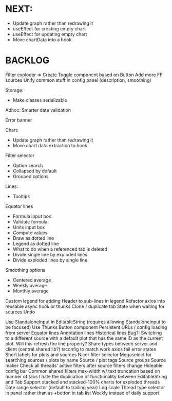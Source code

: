 # NEXT:
* Update graph rather than redrawing it
*  useEffect for creating empty chart
*  useEffect for updating empty chart
*  Move chartData into a hook

# BACKLOG
Filter exploder => Create Toggle component based on Button
Add more FF sources
Unify common stuff in config panel (description, smoothing)

Storage:
* Make classes serializable

Adhoc: Smarter date validation

Error banner

Chart:
* Update graph rather than redrawing it
* Move chart data extraction to hook

Filter selector
* Option search
* Collapsed by default
* Grouped options

Lines:
* Tooltips

Equator lines
* Formula input box
* Validate formula
* Units input box
* Compute values
* Draw as dotted line
* Legend as dotted line
* What to do when a referenced tab is deleted
* Divide single line by exploded lines
* Divide exploded lines by single line

Smoothing options
* Centered average
* Weekly average
* Monthly average

Custom legend for adding Header to sub-lines in legend
Refactor axios into reusable async hook or thunks
Clone / duplicate tab
State when waiting for sources
Undo

Use StandaloneInput in EditableString (requires allowing StandaloneInput to be focused)
Use Thunks
Button component
Persistent URLs / config loading from server
Equator lines
Annotation lines
Historical lines
Bug?: Switching to a different source with a default plot that has the same ID as the current plot. Will this refresh the line properly?
Share types between server and client (central shared lib?)
tsconfig to match work
axios fail error states
Short labels for plots and sources
Nicer filter selector
Megaselect for searching sources / plots by name
Source / plot tags
Source groups
Source maker
Check all threads' active filters after source filters change
Hideable config bar
Common shared filters
max-width w/ text truncation based on number of tabs
I hate the duplication of functionality between EditableString and Tab
Support stacked and stacked-100% charts for exploded threads
Date range selector (default to trailing year)
Log scale
Thread type selector in panel rather than as +button in tab list
Weekly instead of daily support